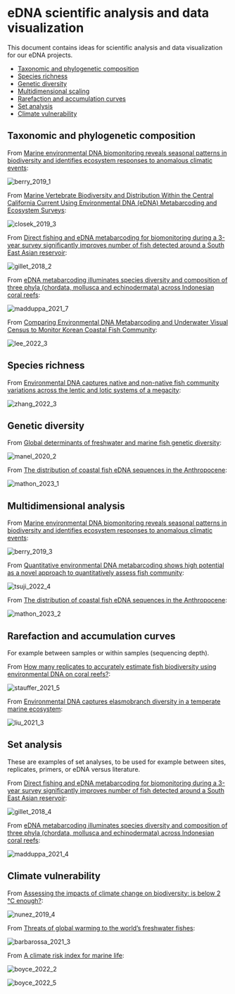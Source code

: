# eDNA scientific analysis and data visualization

This document contains ideas for scientific analysis and data visualization for our eDNA projects.

- [Taxonomic and phylogenetic composition](#taxonomic-and-phylogenetic-composition)
- [Species richness](#species-richness)
- [Genetic diversity](#genetic-diversity)
- [Multidimensional scaling](#multidimensional-scaling)
- [Rarefaction and accumulation curves](#rarefaction-and-accumulation-curves)
- [Set analysis](#set-analysis)
- [Climate vulnerability](#climate-vulnerability)

## Taxonomic and phylogenetic composition

From [Marine environmental DNA biomonitoring reveals seasonal patterns in biodiversity and identifies ecosystem responses to anomalous climatic events](https://journals.plos.org/plosgenetics/article?id=10.1371/journal.pgen.1007943):

![berry_2019_1](images/berry_2019_1.png)

From [Marine Vertebrate Biodiversity and Distribution Within the Central California Current Using Environmental DNA (eDNA) Metabarcoding and Ecosystem Surveys](https://www.frontiersin.org/articles/10.3389/fmars.2019.00732/full):

![closek_2019_3](images/closek_2019_3.png)

From [Direct fishing and eDNA metabarcoding for biomonitoring during a 3-year survey significantly improves number of fish detected around a South East Asian reservoir](https://journals.plos.org/plosone/article?id=10.1371/journal.pone.0208592):

![gillet_2018_2](images/gillet_2018_2.png)

From [eDNA metabarcoding illuminates species diversity and composition of three phyla (chordata, mollusca and echinodermata) across Indonesian coral reefs](https://pubag.nal.usda.gov/catalog/7494972):

![madduppa_2021_7](images/madduppa_2021_7.png)

From [Comparing Environmental DNA Metabarcoding and Underwater Visual Census to Monitor Korean Coastal Fish Community](https://link.springer.com/article/10.1007/s12601-022-00082-y):

![lee_2022_3](images/lee_2022_3.png)

## Species richness

From [Environmental DNA captures native and non-native fish community variations across the lentic and lotic systems of a megacity](https://www.science.org/doi/10.1126/sciadv.abk0097):

![zhang_2022_3](images/zhang_2022_3.png)

## Genetic diversity

From [Global determinants of freshwater and marine fish genetic diversity](https://www.nature.com/articles/s41467-020-14409-7):

![manel_2020_2](images/manel_2020_2.png)

From [The distribution of coastal fish eDNA sequences in the Anthropocene](https://onlinelibrary.wiley.com/doi/full/10.1111/geb.13698):

![mathon_2023_1](images/mathon_2023_1.png)


## Multidimensional analysis

From [Marine environmental DNA biomonitoring reveals seasonal patterns in biodiversity and identifies ecosystem responses to anomalous climatic events](https://journals.plos.org/plosgenetics/article?id=10.1371/journal.pgen.1007943):

![berry_2019_3](images/berry_2019_3.png)

From [Quantitative environmental
DNA metabarcoding shows high
potential as a novel approach
to quantitatively assess fish
community](https://www.nature.com/articles/s41598-022-25274-3):

![tsuji_2022_4](images/tsuji_2022_4.png)

From [The distribution of coastal fish eDNA sequences in the Anthropocene](https://onlinelibrary.wiley.com/doi/full/10.1111/geb.13698):

![mathon_2023_2](images/mathon_2023_2.png)

## Rarefaction and accumulation curves

For example between samples or within samples (sequencing depth).

From [How many replicates to accurately estimate fish biodiversity using environmental DNA on coral reefs?](https://onlinelibrary.wiley.com/doi/epdf/10.1002/ece3.8150):

![stauffer_2021_5](images/stauffer_2021_5.png)

From [Environmental DNA captures elasmobranch diversity in a temperate marine ecosystem](https://onlinelibrary.wiley.com/doi/full/10.1002/edn3.294):

![liu_2021_3](images/liu_2021_3.png)

## Set analysis

These are examples of set analyses, to be used for example between sites, replicates, primers, or eDNA versus literature.

From [Direct fishing and eDNA metabarcoding for biomonitoring during a 3-year survey significantly improves number of fish detected around a South East Asian reservoir](https://journals.plos.org/plosone/article?id=10.1371/journal.pone.0208592):

![gillet_2018_4](images/gillet_2018_4.png)

From [eDNA metabarcoding illuminates species diversity and composition of three phyla (chordata, mollusca and echinodermata) across Indonesian coral reefs](https://pubag.nal.usda.gov/catalog/7494972):

![madduppa_2021_4](images/madduppa_2021_4.png)

## Climate vulnerability

From [Assessing the impacts of climate change on biodiversity: is below 2 °C enough?](https://ideas.repec.org/a/spr/climat/v154y2019i3d10.1007_s10584-019-02420-x.html):

![nunez_2019_4](images/nunez_2019_4.png)

From [Threats of global warming to the world’s freshwater fishes](https://www.nature.com/articles/s41467-021-21655-w):

![barbarossa_2021_3](images/barbarossa_2021_3.png)

From [A climate risk index for marine life](https://www.nature.com/articles/s41558-022-01437-y):

![boyce_2022_2](images/boyce_2022_2.png)

![boyce_2022_5](images/boyce_2022_5.png)